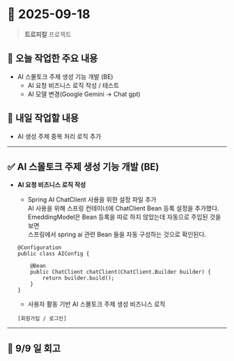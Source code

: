 # 📅 2025-09-18

> **트로피칼** 프로젝트

## 🧭 오늘 작업한 주요 내용

* AI 스몰토크 주제 생성 기능 개발 (BE)
    * AI 요청 비즈니스 로직 작성 / 테스트
    * AI 모델 변경(Google Gemini -> Chat gpt)

## 🚩 내일 작업할 내용

* AI 생성 주제 중복 처리 로직 추가

---

## ✅ AI 스몰토크 주제 생성 기능 개발 (BE)

* **AI 요청 비즈니스 로직 작성**
    * Spring AI ChatClient 사용을 위한 설정 파일 추가   
    AI 사용을 위해 스프링 컨테이너에 ChatClient Bean 등록 설정을 추가했다.   
    EmeddingModel은 Bean 등록을 따로 하지 않았는데 자동으로 주입된 것을 보면   
    스프링에서 spring ai 관련 Bean 들을 자동 구성하는 것으로 확인된다.
    ```AIConfig
    @Configuration
    public class AIConfig {

        @Bean
        public ChatClient chatClient(ChatClient.Builder builder) {
            return builder.build();
        }
    }
    ```

    * 사용자 활동 기반 AI 스몰토크 주제 생성 비즈니스 로직   
    ```
    [회원가입 / 로그인]
    ```



---

## 💭 9/9 일 회고   